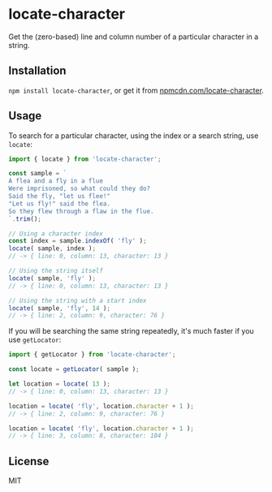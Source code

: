 # locate-character

Get the (zero-based) line and column number of a particular character in a string.

## Installation

`npm install locate-character`, or get it from [npmcdn.com/locate-character](https://npmcdn.com/locate-character).


## Usage

To search for a particular character, using the index or a search string, use `locate`:

```js
import { locate } from 'locate-character';

const sample = `
A flea and a fly in a flue
Were imprisoned, so what could they do?
Said the fly, "let us flee!"
"Let us fly!" said the flea.
So they flew through a flaw in the flue.
`.trim();

// Using a character index
const index = sample.indexOf( 'fly' );
locate( sample, index );
// -> { line: 0, column: 13, character: 13 }

// Using the string itself
locate( sample, 'fly' );
// -> { line: 0, column: 13, character: 13 }

// Using the string with a start index
locate( sample, 'fly', 14 );
// -> { line: 2, column: 9, character: 76 }
```

If you will be searching the same string repeatedly, it's much faster if you use `getLocator`:

```js
import { getLocator } from 'locate-character';

const locate = getLocator( sample );

let location = locate( 13 );
// -> { line: 0, column: 13, character: 13 }

location = locate( 'fly', location.character + 1 );
// -> { line: 2, column: 9, character: 76 }

location = locate( 'fly', location.character + 1 );
// -> { line: 3, column: 8, character: 104 }
```


## License

MIT

